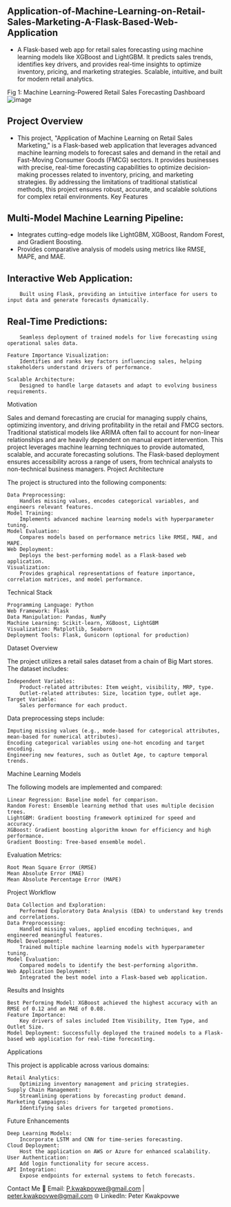 ##  Application-of-Machine-Learning-on-Retail-Sales-Marketing-A-Flask-Based-Web-Application
- A Flask-based web app for retail sales forecasting using machine learning models like XGBoost and LightGBM. It predicts sales trends, identifies key drivers, and provides real-time insights to optimize inventory, pricing, and marketing strategies. Scalable, intuitive, and built for modern retail analytics.


Fig 1: Machine Learning-Powered Retail Sales Forecasting Dashboard![image](https://github.com/user-attachments/assets/b932c555-bae9-41ea-a470-ecbebe84ce4f)
            
      



## Project Overview

- This project, "Application of Machine Learning on Retail Sales Marketing," is a Flask-based web application that leverages advanced machine learning models to forecast sales and demand in the retail and Fast-Moving Consumer Goods (FMCG) sectors. It provides businesses with precise, real-time forecasting capabilities to optimize decision-making processes related to inventory, pricing, and marketing strategies. By addressing the limitations of traditional statistical methods, this project ensures robust, accurate, and scalable solutions for complex retail environments.
Key Features

## Multi-Model Machine Learning Pipeline:
 - Integrates cutting-edge models like LightGBM, XGBoost, Random Forest, and Gradient Boosting.
- Provides comparative analysis of models using metrics like RMSE, MAPE, and MAE.

## Interactive Web Application:
        Built using Flask, providing an intuitive interface for users to input data and generate forecasts dynamically.

## Real-Time Predictions:
        Seamless deployment of trained models for live forecasting using operational sales data.

    Feature Importance Visualization:
        Identifies and ranks key factors influencing sales, helping stakeholders understand drivers of performance.

    Scalable Architecture:
        Designed to handle large datasets and adapt to evolving business requirements.

Motivation

Sales and demand forecasting are crucial for managing supply chains, optimizing inventory, and driving profitability in the retail and FMCG sectors. Traditional statistical models like ARIMA often fail to account for non-linear relationships and are heavily dependent on manual expert intervention. This project leverages machine learning techniques to provide automated, scalable, and accurate forecasting solutions. The Flask-based deployment ensures accessibility across a range of users, from technical analysts to non-technical business managers.
Project Architecture

The project is structured into the following components:

    Data Preprocessing:
        Handles missing values, encodes categorical variables, and engineers relevant features.
    Model Training:
        Implements advanced machine learning models with hyperparameter tuning.
    Model Evaluation:
        Compares models based on performance metrics like RMSE, MAE, and MAPE.
    Web Deployment:
        Deploys the best-performing model as a Flask-based web application.
    Visualization:
        Provides graphical representations of feature importance, correlation matrices, and model performance.

Technical Stack

    Programming Language: Python
    Web Framework: Flask
    Data Manipulation: Pandas, NumPy
    Machine Learning: Scikit-learn, XGBoost, LightGBM
    Visualization: Matplotlib, Seaborn
    Deployment Tools: Flask, Gunicorn (optional for production)

Dataset Overview

The project utilizes a retail sales dataset from a chain of Big Mart stores. The dataset includes:

    Independent Variables:
        Product-related attributes: Item weight, visibility, MRP, type.
        Outlet-related attributes: Size, location type, outlet age.
    Target Variable:
        Sales performance for each product.

Data preprocessing steps include:

    Imputing missing values (e.g., mode-based for categorical attributes, mean-based for numerical attributes).
    Encoding categorical variables using one-hot encoding and target encoding.
    Engineering new features, such as Outlet Age, to capture temporal trends.

Machine Learning Models

The following models are implemented and compared:

    Linear Regression: Baseline model for comparison.
    Random Forest: Ensemble learning method that uses multiple decision trees.
    LightGBM: Gradient boosting framework optimized for speed and accuracy.
    XGBoost: Gradient boosting algorithm known for efficiency and high performance.
    Gradient Boosting: Tree-based ensemble model.

Evaluation Metrics:

    Root Mean Square Error (RMSE)
    Mean Absolute Error (MAE)
    Mean Absolute Percentage Error (MAPE)


Project Workflow

    Data Collection and Exploration:
        Performed Exploratory Data Analysis (EDA) to understand key trends and correlations.
    Data Preprocessing:
        Handled missing values, applied encoding techniques, and engineered meaningful features.
    Model Development:
        Trained multiple machine learning models with hyperparameter tuning.
    Model Evaluation:
        Compared models to identify the best-performing algorithm.
    Web Application Deployment:
        Integrated the best model into a Flask-based web application.

Results and Insights

    Best Performing Model: XGBoost achieved the highest accuracy with an RMSE of 0.12 and an MAE of 0.08.
    Feature Importance:
        Key drivers of sales included Item Visibility, Item Type, and Outlet Size.
    Model Deployment: Successfully deployed the trained models to a Flask-based web application for real-time forecasting.

Applications

This project is applicable across various domains:

    Retail Analytics:
        Optimizing inventory management and pricing strategies.
    Supply Chain Management:
        Streamlining operations by forecasting product demand.
    Marketing Campaigns:
        Identifying sales drivers for targeted promotions.

Future Enhancements

    Deep Learning Models:
        Incorporate LSTM and CNN for time-series forecasting.
    Cloud Deployment:
        Host the application on AWS or Azure for enhanced scalability.
    User Authentication:
        Add login functionality for secure access.
    API Integration:
        Expose endpoints for external systems to fetch forecasts.


Contact Me
📧 Email: P.kwakpovwe@gmail.com | peter.kwakpovwe@gmail.com
🌐 LinkedIn: Peter Kwakpovwe
